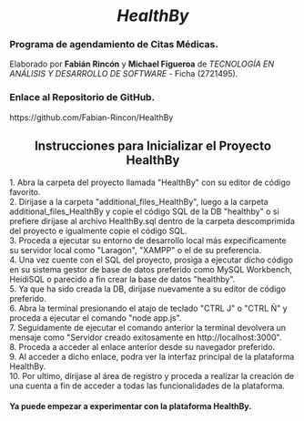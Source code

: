 <h1 align= "center"><strong><em>HealthBy</em></strong></h1>
<h3>Programa de agendamiento de Citas Médicas.</h3>
<p>Elaborado por <strong>Fabián Rincón</strong> y <strong>Michael Figueroa</strong> de <em>TECNOLOGÍA EN ANÁLISIS Y DESARROLLO DE SOFTWARE</em> - Ficha (2721495).</p>
<h3>Enlace al Repositorio de GitHub.</h3>
<p>https://github.com/Fabian-Rincon/HealthBy</p>



<h2 align= "center" > Instrucciones para Inicializar el Proyecto HealthBy </h2>
<p> 
1. Abra la carpeta del proyecto llamada "HealthBy" con su editor de código favorito. <br>
2. Dirijase a la carpeta "additional_files_HealthBy", luego a la carpeta additional_files_HealthBy y copie el código SQL de la DB "healthby" o si prefiere dirijase al archivo HealthBy.sql dentro de la carpeta descomprimida del proyecto e igualmente copie el código SQL.<br>
3. Proceda a ejecutar su entorno de desarrollo local más expecificamente su servidor local como "Laragon", "XAMPP" o el de su preferencia.<br>
4. Una vez cuente con el SQL del proyecto, prosiga a ejecutar dicho código en su sistema gestor de base de datos preferido como MySQL Workbench, HeidiSQL o parecido a fin crear la base de datos "healthby".<br>
5. Ya que ha sido creada la DB, dirijase nuevamente a su editor de código preferido.<br>
6. Abra la terminal presionando el atajo de teclado "CTRL J" o "CTRL Ñ" y proceda a ejecutar el comando "node app.js".<br>
7. Seguidamente de ejecutar el comando anterior la terminal devolvera un mensaje como "Servidor creado exitosamente en http://localhost:3000".<br>
8. Proceda a acceder al enlace anterior desde su navegador preferido.<br>
9. Al acceder a dicho enlace, podra ver la interfaz principal de la plataforma HealthBy.<br>
10. Por ultimo, dirijase al área de registro y proceda a realizar la creación de una cuenta a fin de acceder a todas las funcionalidades de la plataforma.
</p>
<h4>Ya puede empezar a experimentar con la plataforma HealthBy.</h4>
